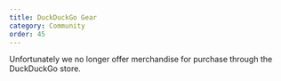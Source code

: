 ```yaml
---
title: DuckDuckGo Gear
category: Community
order: 45
---
```


<p>
    Unfortunately we no longer offer merchandise for purchase through the DuckDuckGo store.
</p>
